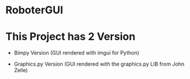 # RoboterGUI

# This Project has 2 Version

- Bimpy Version (GUI rendered with imgui for Python)

- Graphics.py Version (GUI rendered with the graphics.py LIB from John Zelle)